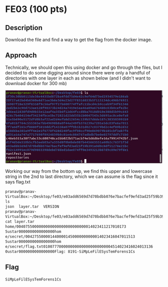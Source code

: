 # FE03 (100 pts)

## Description
Download the file and find a way to get the flag from the docker image.

## Approach
Technically, we should open this using docker and go through the files, but I decided to do some digging around since there were only a handful of directories with one layer in each as shown below (and I didn't want to download docker for 300 mb)

![](FE03Terminal.jpg)

Working our way from the bottom up, we find this upper and lowercase string in the 2nd to last directory, which we can assume is the flag since it says flag.txt

```pranav@pranav-VirtualBox:~/Desktop/fe03$ cd e03add6569d7d70bdbb076e7bacfef9efd3ad25f59b391a0d0c8df51278e21bc/
pranav@pranav-VirtualBox:~/Desktop/fe03/e03add6569d7d70bdbb076e7bacfef9efd3ad25f59b391a0d0c8df51278e21bc$ ls
json  layer.tar  VERSION
pranav@pranav-VirtualBox:~/Desktop/fe03/e03add6569d7d70bdbb076e7bacfef9efd3ad25f59b391a0d0c8df51278e21bc$ cat layer.tar
home/0040755000000000000000000000000014023411217010173 5ustar0000000000000000hom
e/secret/0042755000014400001450000000000014023416047011513 5ustar0000000000000000hom
e/secret/flag.txt0100777000000000000000000000004514023416024013136 0ustar0000000000000000Flag: 8191-SiMpLeFilESysTemForens1Cs
```

## Flag
`SiMpLeFilESysTemForens1Cs`
